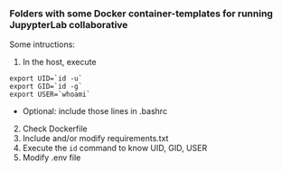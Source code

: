 ### Folders with some Docker container-templates for running JupypterLab collaborative

Some intructions:

1. In the host, execute
~~~~
export UID=`id -u`
export GID=`id -g`
export USER=`whoami`
~~~~
* Optional: include those lines in .bashrc 

2. Check Dockerfile
3. Include and/or modify requirements.txt
4. Execute the `id` command to know UID, GID, USER
5. Modify .env file 
